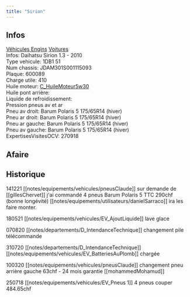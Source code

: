 ```yaml
---
title: "Sirion"
---
```


## Infos
[Véhicules Engins](notes/equipements/vehicules/L_VehiculesEngins.md) [Voitures](notes/equipements/vehicules/C_Voitures.md)\
Infos: Daihatsu Sirion 1.3 - 2010\
Type vehicule: 1DB1 51\
Num chassis: JDAM301S001115093\
Plaque: 600089\
Charge utile: 410\
Huile moteur: [C_HuileMoteur5w30](notes/equipements/consommables/C_HuileMoteur5w30.md)\
Huile pont arrière:\
Liquide de refroidissement:\
Pression pneus av et ar\
Pneu av droit: Barum Polaris 5 175/65R14 (hiver)\
Pneu ar droit: Barum Polaris 5 175/65R14 (hiver)\
Pneu ar gauche: Barum Polaris 5 175/65R14 (hiver)\
Pneu av gauche: Barum Polaris 5 175/65R14 (hiver)\
ExpertisesVisitesOCV: 270918

## Afaire 

## Historique
141221 [[notes/equipements/vehicules/pneusClaude]] sur demande de [[gillesChervet]] j'ai commandé 4 pneus Barum Polaris 5 TTC 290chf (bonne longévité) [[notes/equipements/utilisateurs/danielSarraco]] ira les faire monter.

180521 [[notes/equipements/vehicules/EV_AjoutLiquide]] lave glace

070820 [[notes/departements/D_IntendanceTechnique]] changement pile télécommande

310720 [[notes/departements/D_IntendanceTechnique]] [[notes/equipements/vehicules/EV_BatteriesAuPlomb]] chargée

100320 [[notes/equipements/vehicules/pneusClaude]] changement pneu arrière gauche 63chf - 24 mois garantie [[mohammedMohamud]]

250718 [[notes/equipements/vehicules/EV_Pneus 1]] 4 pneus couper 484.65chf




